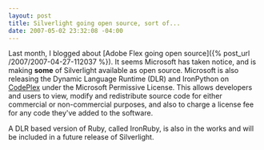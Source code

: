 ```yaml
---
layout: post
title: Silverlight going open source, sort of...
date: 2007-05-02 23:32:08 -04:00
---
```


Last month, I blogged about [Adobe Flex going open source]({% post_url /2007/2007-04-27-112037 %}). It seems Microsoft has taken notice, and is making **some** of Silverlight available as open source. Microsoft is also releasing the Dynamic Language Runtime (DLR) and IronPython on [CodePlex](http://www.codeplex.com/) under the Microsoft Permissive License. This allows developers and users to view, modify and redistribute source code for either commercial or non-commercial purposes, and also to charge a license fee for any code they've added to the software.

A DLR based version of Ruby, called IronRuby, is also in the works and will be included in a future release of Silverlight.
